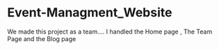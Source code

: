 # Event-Managment_Website
We made this project as a team....
I handled the Home page , The Team Page and the Blog page

